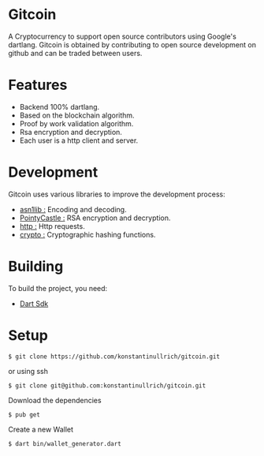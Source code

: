 # Gitcoin

A Cryptocurrency to support open source contributors using Google's dartlang.
Gitcoin is obtained by contributing to open source development on github and can be traded
between users.


# Features

- Backend 100% dartlang.
- Based on the blockchain algorithm.
- Proof by work validation algorithm.
- Rsa encryption and decryption.
- Each user is a http client and server.


# Development

Gitcoin uses various libraries to improve the development process:  
- [asn1lib :](https://pub.dev/packages/asn1lib) Encoding and decoding.  
- [PointyCastle :](https://github.com/PointyCastle/pointycastle) RSA encryption and decryption.  
- [http :](https://pub.dev/packages/http) Http requests.  
- [crypto :](https://pub.dev/packages/crypto) Cryptographic hashing functions.  

# Building

To build the project, you need:
- [Dart Sdk](https://dart.dev/get-dart)

# Setup

``
$ git clone https://github.com/konstantinullrich/gitcoin.git
``

or using ssh

``
$ git clone git@github.com:konstantinullrich/gitcoin.git
``

Download the dependencies

``
$ pub get
``

Create a new Wallet

``
$ dart bin/wallet_generator.dart
``